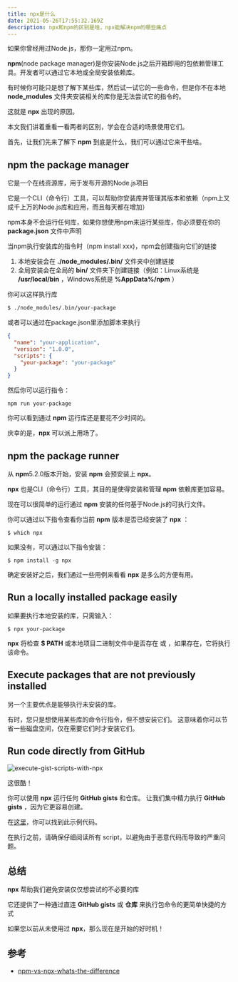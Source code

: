 ```yaml
---
title: npx是什么
date: 2021-05-26T17:55:32.169Z
description: npx和npm的区别是啥，npx能解决npm的哪些痛点
---
```



如果你曾经用过Node.js，那你一定用过npm。

**npm**(node package manager)是你安装Node.js之后开箱即用的包依赖管理工具。开发者可以通过它本地或全局安装依赖库。

有时候你可能只是想了解下某些库，然后试一试它的一些命令，但是你不在本地  **node_modules**  文件夹安装相关的库你是无法尝试它的指令的。

这就是 **npx** 出现的原因。

本文我们讲着重看一看两者的区别，学会在合适的场景使用它们。

首先，让我们先来了解下 **npm** 到底是什么，我们可以通过它来干些啥。

## npm the package manager

它是一个在线资源库，用于发布开源的Node.js项目

它是一个CLI（命令行）工具，可以帮助你安装库并管理其版本和依赖（npm上又成千上万的Node.js库和应用，而且每天都在增加）

npm本身不会运行任何库，如果你想使用npm来运行某些库，你必须要在你的 **package.json** 文件中声明

当npm执行安装库的指令时（npm install xxx)，npm会创建指向它们的链接
1. 本地安装会在 **./node_modules/.bin/** 文件夹中创建链接
2. 全局安装会在全局的 **bin/** 文件夹下创建链接（例如：Linux系统是 **/usr/local/bin** ，Windows系统是 **%AppData%/npm** ）

你可以这样执行库

``` bash
$ ./node_modules/.bin/your-package
```
或者可以通过在package.json里添加脚本来执行

``` json
{
  "name": "your-application",
  "version": "1.0.0",
  "scripts": {
    "your-package": "your-package"
  }
}
```
然后你可以运行指令：

``` node
npm run your-package
```

你可以看到通过 **npm** 运行库还是要花不少时间的。

庆幸的是，**npx** 可以派上用场了。

## npm the package runner

从 **npm**5.2.0版本开始，安装 **npm** 会预安装上 **npx**。

**npx** 也是CLI（命令行）工具，其目的是使得安装和管理 **npm** 依赖库更加容易。

现在可以很简单的运行通过 **npm** 安装的任何基于Node.js的可执行文件。

你可以通过以下指令查看你当前 **npm** 版本是否已经安装了 **npx** ：

``` dash
$ which npx
```
如果没有，可以通过以下指令安装：
``` dash
$ npm install -g npx
```

确定安装好之后，我们通过一些用例来看看 **npx** 是多么的方便有用。

## Run a locally installed package easily

如果要执行本地安装的库，只需输入：
``` dash
$ npx your-package
```
**npx** 将检查 **$ PATH** 或本地项目二进制文件中是否存在 **<command>** 或 **<package>** ，如果存在，它将执行该命令。

## Execute packages that are not previously installed

另一个主要优点是能够执行未安装的库。

有时，您只是想使用某些库的命令行指令，但不想安装它们。 这意味着你可以节省一些磁盘空间，仅在需要它们时才安装它们。

## Run code directly from GitHub

![execute-gist-scripts-with-npx](execute-gist-scripts-with-npx.jpeg)

这很酷！

你可以使用 **npx** 运行任何 **GitHub gists** 和仓库。 让我们集中精力执行 **GitHub gists** ，因为它更容易创建。

在[这里](https://gist.github.com/Tynael/0861d31ea17796c9a5b4a0162eb3c1e8)，你可以找到此示例代码。

在执行之前，请确保仔细阅读所有 script，以避免由于恶意代码而导致的严重问题。

## 总结

**npx** 帮助我们避免安装仅仅想尝试的不必要的库

它还提供了一种通过直连 **GitHub gists** 或 **仓库** 来执行包命令的更简单快捷的方式

如果您以前从未使用过 **npx**，那么现在是开始的好时机！

## 参考
- [npm-vs-npx-whats-the-difference](https://www.freecodecamp.org/news/npm-vs-npx-whats-the-difference/)
